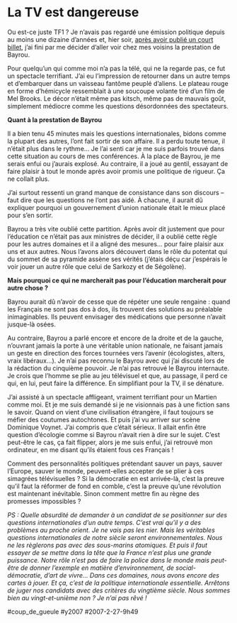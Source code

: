 # La TV est dangereuse

Ou est-ce juste TF1 ? Je n’avais pas regardé une émission politique depuis au moins une dizaine d’années et, hier soir, [après avoir publié un court billet](questions-aux-journalistes.md), j’ai fini par me décider d’aller voir chez mes voisins la prestation de Bayrou.

Pour quelqu’un qui comme moi n’a pas la télé, qui ne la regarde pas, ce fut un spectacle terrifiant. J’ai eu l’impression de retourner dans un autre temps et d’embarquer dans un vaisseau fantôme peuplé d’aliens. Le plateau rouge en forme d’hémicycle ressemblait à une soucoupe volante tiré d’un film de Mel Brooks. Le décor n’était même pas kitsch, même pas de mauvais goût, simplement médiocre comme les questions désordonnées des spectateurs.

**Quant à la prestation de Bayrou**

Il a bien tenu 45 minutes mais les questions internationales, bidons comme la plupart des autres, l’ont fait sortir de son affaire. Il a perdu toute tenue, il n’était plus dans le rythme… Je l’ai senti car je me suis parfois trouvé dans cette situation au cours de mes conférences. À la place de Bayrou, je me serais enfui ou j’aurais explosé. Au contraire, il a joué au gentil, essayant de faire plaisir à tout le monde après avoir promis une politique de rigueur. Ça ne collait plus.

J’ai surtout ressenti un grand manque de consistance dans son discours – faut dire que les questions ne l’ont pas aidé. À chacune, il aurait dû expliquer pourquoi un gouvernement d’union nationale était le mieux placé pour s’en sortir.

Bayrou a très vite oublié cette partition. Après avoir dit justement que pour l’éducation ce n’était pas aux ministres de décider, il a oublié cette règle pour les autres domaines et il a aligné des mesures… pour faire plaisir aux uns et aux autres. Nous l’avons alors découvert dans le rôle du potentat qui du sommet de sa pyramide assène ses vérités (j’étais déçu car j’espérais le voir jouer un autre rôle que celui de Sarkozy et de Ségolène).

**Mais pourquoi ce qui ne marcherait pas pour l’éducation marcherait pour autre chose ?**

Bayrou aurait dû n’avoir de cesse que de répéter une seule rengaine : quand les Français ne sont pas dos à dos, ils trouvent des solutions au préalable inimaginables. Ils peuvent envisager des médications que personne n’avait jusque-là osées.

Au contraire, Bayrou a parlé encore et encore de la droite et de la gauche, n’ouvrant jamais la porte à une véritable union nationale, ne faisant jamais un geste en direction des forces tournées vers l’avenir (écologistes, alters, vraix libéraux...). Je n’ai pas reconnu le Bayrou avec qui j’ai discuté lors de la rédaction du cinquième pouvoir. Je n’ai pas retrouvé le Bayrou internaute. Je crois que l’homme se plie au jeu télévisuel et que, au passage, il perd ce qui, en lui, peut faire la différence. En simplifiant pour la TV, il se dénature.

J’ai assisté à un spectacle affligeant, vraiment terrifiant pour un Martien comme moi. Et je me suis demandé si je ne visionnais pas à une fiction sans le savoir. Quand on vient d’une civilisation étrangère, il faut toujours se méfier des coutumes autochtones. Et puis j’ai vu arriver sur scène Dominique Voynet. J’ai compris que c’était sérieux. Il allait enfin être question d’écologie comme si Bayrou n’avait rien à dire sur le sujet. C’est peut-être le cas, ça fait flipper, alors je me suis enfui, j’ai retrouvé mon ordinateur, en me disant qu’ils étaient fous ces Français !

Comment des personnalités politiques prétendant sauver un pays, sauver l’Europe, sauver le monde, peuvent-elles accepter de se plier à ces simagrées télévisuelles ? Si la démocratie en est arrivée-là, c’est la preuve qu’il faut la réformer de fond en comble, c’est la preuve qu’une révolution est maintenant inévitable. Sinon comment mettre fin au règne des promesses impossibles ?

*PS : Quelle absurdité de demander à un candidat de se positionner sur des questions internationales d’un autre temps. C’est vrai qu’il y a des problèmes au proche orient. Je ne vais pas les nier. Mais les véritables questions internationales de notre siècle seront environnementales. Nous ne les règlerons pas avec des sous-marins atomiques. Et puis il faut essayer de se mettre dans la tête que la France n’est plus une grande puissance. Notre rôle n’est pas de faire la police dans le monde mais peut-être de donner l’exemple en matière d’environnement, de social-démocratie, d’art de vivre… Dans ces domaines, nous avons encore des cartes à jouer. Et ça, c’est de la politique internationale essentielle. Arrêtons de juger nos candidats avec des critères du vingtième siècle. Nous sommes bien au vingt-et-unième non ? Je n’ai pas rêvé !*

#coup_de_gueule #y2007 #2007-2-27-9h49
